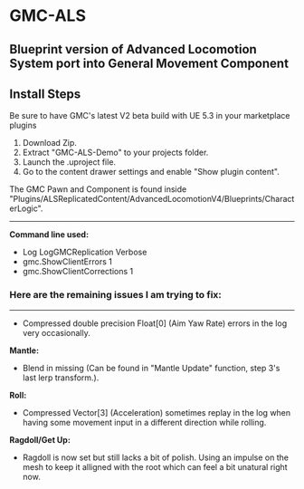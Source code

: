 # GMC-ALS
## Blueprint version of Advanced Locomotion System port into General Movement Component
## Install Steps
Be sure to have GMC's latest V2 beta build with UE 5.3 in your marketplace plugins
1. Download Zip.
2. Extract "GMC-ALS-Demo" to your projects folder.
3. Launch the .uproject file.
5. Go to the content drawer settings and enable "Show plugin content".
   
The GMC Pawn and Component is found inside "Plugins/ALSReplicatedContent/AdvancedLocomotionV4/Blueprints/CharacterLogic".

____________________________________
**Command line used:**
- Log LogGMCReplication Verbose
- gmc.ShowClientErrors 1
- gmc.ShowClientCorrections 1

### Here are the remaining issues I am trying to fix:
_____________________________________
- Compressed double precision Float[0] (Aim Yaw Rate) errors in the log very occasionally.
   
**Mantle:**
- Blend in missing (Can be found in "Mantle Update" function, step 3's last lerp transform.).
      
**Roll:**
- Compressed Vector[3] (Acceleration) sometimes replay in the log when having some movement input in a different direction while rolling.
   
**Ragdoll/Get Up:**
- Ragdoll is now set but still lacks a bit of polish. Using an impulse on the mesh to keep it alligned with the root which can feel a bit unatural right now.

